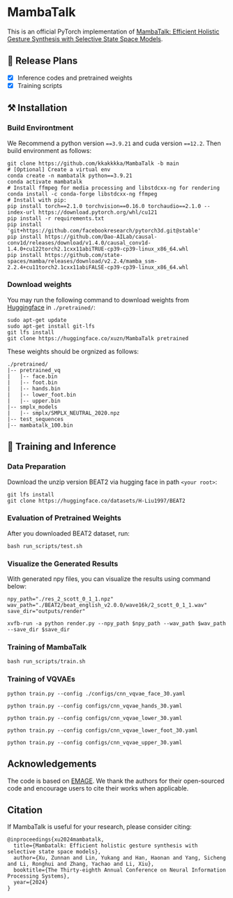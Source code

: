 # MambaTalk

This is an official PyTorch implementation of [MambaTalk: Efficient Holistic Gesture Synthesis with Selective State Space Models](https://arxiv.org/pdf/2403.09471).

## 📝 Release Plans

- [X] Inference codes and pretrained weights
- [X] Training scripts

## ⚒️ Installation

### Build Environtment

We Recommend a python version `==3.9.21` and cuda version `==12.2`. Then build environment as follows:

```shell
git clone https://github.com/kkakkkka/MambaTalk -b main
# [Optional] Create a virtual env
conda create -n mambatalk python==3.9.21
conda activate mambatalk
# Install ffmpeg for media processing and libstdcxx-ng for rendering
conda install -c conda-forge libstdcxx-ng ffmpeg
# Install with pip:
pip install torch==2.1.0 torchvision==0.16.0 torchaudio==2.1.0 --index-url https://download.pytorch.org/whl/cu121
pip install -r requirements.txt
pip install 'git+https://github.com/facebookresearch/pytorch3d.git@stable'
pip install https://github.com/Dao-AILab/causal-conv1d/releases/download/v1.4.0/causal_conv1d-1.4.0+cu122torch2.1cxx11abiTRUE-cp39-cp39-linux_x86_64.whl
pip install https://github.com/state-spaces/mamba/releases/download/v2.2.4/mamba_ssm-2.2.4+cu11torch2.1cxx11abiFALSE-cp39-cp39-linux_x86_64.whl
```

### Download weights

You may run the following command to download weights from [Huggingface](https://huggingface.co/xuzn/MambaTalk/tree/main) in ``./pretrained/``:

```shell
sudo apt-get update
sudo apt-get install git-lfs
git lfs install
git clone https://huggingface.co/xuzn/MambaTalk pretrained
```

These weights should be orgnized as follows:

```text
./pretrained/
|-- pretrained_vq
|   |-- face.bin
|   |-- foot.bin
|   |-- hands.bin
|   |-- lower_foot.bin
|   |-- upper.bin
|-- smplx_models
|   |-- smplx/SMPLX_NEUTRAL_2020.npz
|-- test_sequences
|-- mambatalk_100.bin
```

## 🚀 Training and Inference

### Data Preparation

Download the unzip version BEAT2 via hugging face in path ``<your root>``:

```shell
git lfs install
git clone https://huggingface.co/datasets/H-Liu1997/BEAT2
```

### Evaluation of Pretrained Weights

After you downloaded BEAT2 dataset, run:

```shell
bash run_scripts/test.sh
```

### Visualize the Generated Results

With generated npy files, you can visualize the results using command below:

```shell
npy_path="./res_2_scott_0_1_1.npz"
wav_path="./BEAT2/beat_english_v2.0.0/wave16k/2_scott_0_1_1.wav"
save_dir="outputs/render"

xvfb-run -a python render.py --npy_path $npy_path --wav_path $wav_path --save_dir $save_dir
```

### Training of MambaTalk

```shell
bash run_scripts/train.sh
```

### Training of VQVAEs

```shell
python train.py --config ./configs/cnn_vqvae_face_30.yaml 
```

```shell
python train.py --config configs/cnn_vqvae_hands_30.yaml 
```

```shell
python train.py --config configs/cnn_vqvae_lower_30.yaml 
```

```shell
python train.py --config configs/cnn_vqvae_lower_foot_30.yaml 
```

```shell
python train.py --config configs/cnn_vqvae_upper_30.yaml 
```

## Acknowledgements

The code is based on [EMAGE](https://github.com/PantoMatrix/PantoMatrix). We thank the authors for their open-sourced code and encourage users to cite their works when applicable.

## Citation

If MambaTalk is useful for your research, please consider citing:

```angular2html
@inproceedings{xu2024mambatalk,
  title={Mambatalk: Efficient holistic gesture synthesis with selective state space models},
  author={Xu, Zunnan and Lin, Yukang and Han, Haonan and Yang, Sicheng and Li, Ronghui and Zhang, Yachao and Li, Xiu},
  booktitle={The Thirty-eighth Annual Conference on Neural Information Processing Systems},
  year={2024}
}
```
